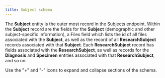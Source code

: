 ```yaml
---
title: Subject schema
---
```


The **Subject** entity is the outer most record in the Subjects endpoint. Within the **Subject** record are the fields for the **Subject** (demographic and other subject-specific information), a Files field which lists the id of all files associated with the **Subject**, as well as the record of all **ResearchSubject** records associated with that **Subject**. Each **ResearchSubject** record has fields associated with the **ResearchSubject**, as well as records for the **Diagnosis** and **Specimen** entities associated with that **ResearchSubject**, and so on.

Use the "+" and "-" icons to expand and collapse sections of the schema.

<div class="container">
<div id="test">

<script type="text/javascript" src="../../javascripts/renderjson.js"></script>
<script>
renderjson.set_show_to_level(2).set_icons('+', '-');

var example = [


  {
    "name": "id",
    "description": "The 'logical' identifier of the entity in the system of record, e.g. a UUID.  This 'id' is unique within a given system. The identified entity may have a different 'id' in a different system.",
    "mode": "REQUIRED",
    "type": "STRING"
  },
  {
    "name": "identifier",
    "description": "A 'business' identifier for the entity, typically as provided by an external system or authority, that persists across implementing systems  (i.e. a  'logical' identifier). Uses a specialized, complex 'Identifier' data type to capture information about the source of the business identifier - or a URI expressed as a string to an existing entity. ",
    "fields": [
      {
        "name": "system",
        "description": "The system or namespace that defines the identifier.",
        "mode": "NULLABLE",
        "type": "STRING"
      },
      {
        "name": "value",
        "description": "The value of the identifier, as defined by the system.",
        "mode": "NULLABLE",
        "type": "STRING"
      }
    ],
    "mode": "REPEATED",
    "type": "RECORD"
  },
  {
    "name": "species",
    "description": "",
    "mode": "NULLABLE",
    "type": "STRING"
  },
  {
    "name": "sex",
    "description": "",
    "mode": "NULLABLE",
    "type": "STRING"
  },
  {
    "name": "race",
    "description": "",
    "mode": "NULLABLE",
    "type": "STRING"
  },
  {
    "name": "ethnicity",
    "description": "",
    "mode": "NULLABLE",
    "type": "STRING"
  },
  {
    "name": "days_to_birth",
    "description": "Per GDC Dictionary, number of days between the date used for index and the date from a person's date of birth represented as a calculated negative number of days.",
    "mode": "NULLABLE",
    "type": "INTEGER"
  },
  {
    "name": "subject_associated_project",
    "description": "",
    "mode": "REPEATED",
    "type": "STRING"
  },
  {
    "name": "vital_status",
    "description": "",
    "mode": "NULLABLE",
    "type": "STRING"
  },
  {
    "name": "age_at_death",
    "description": "",
    "mode": "NULLABLE",
    "type": "INTEGER"
  },
  {
    "name": "cause_of_death",
    "description": "",
    "mode": "NULLABLE",
    "type": "STRING"
  },
  {
    "name": "Files",
    "description": "List of ids of File entities associated with the Patient",
    "mode": "REPEATED",
    "type": "STRING"
  },
  {
    "name": "ResearchSubject",
    "description": "A research subject is the entity of interest in a specific research study or project, typically a human being or an animal, but can also be a device, group of humans or animals, or a tissue sample. Human research subjects are usually not traceable to a particular person to protect the subject’s privacy.  This entity plays the role of the case_id in existing data.",
    "fields": [
      {
        "name": "id",
        "description": "The 'logical' identifier of the entity in the system of record, e.g. a UUID.  This 'id' is unique within a given system. The identified entity may have a different 'id' in a different system. For CDA, this is case_id.",
        "mode": "REQUIRED",
        "type": "STRING"
      },
      {
        "name": "identifier",
        "description": "A 'business' identifier for the entity, typically as provided by an external system or authority, that persists across implementing systems  (i.e. a  'logical' identifier). Uses a specialized, complex 'Identifier' data type to capture information about the source of the business identifier - or a URI expressed as a string to an existing entity. ",
        "fields": [
          {
            "name": "system",
            "description": "The system or namespace that defines the identifier.",
            "mode": "NULLABLE",
            "type": "STRING"
          },
          {
            "name": "value",
            "description": "The value of the identifier, as defined by the system.",
            "mode": "NULLABLE",
            "type": "STRING"
          }
        ],
        "mode": "REPEATED",
        "type": "RECORD"
      },
      {
        "name": "member_of_research_project",
        "description": "",
        "mode": "NULLABLE",
        "type": "STRING"
      },
      {
        "name": "primary_diagnosis_condition",
        "description": "",
        "mode": "NULLABLE",
        "type": "STRING"
      },
      {
        "name": "primary_diagnosis_site",
        "description": "",
        "mode": "NULLABLE",
        "type": "STRING"
      },
      {
        "name": "Files",
        "description": "List of ids of File entities associated with the ResearchSubject",
        "mode": "REPEATED",
        "type": "STRING"
      },
      {
        "name": "Diagnosis",
        "description": "",
        "fields": [
          {
            "name": "id",
            "description": "The 'logical' identifier of the entity in the repository, e.g. a UUID.  This 'id' is unique within a given system. The identified entity may have a different 'id' in a different system.",
            "mode": "REQUIRED",
            "type": "STRING"
          },
          {
            "name": "identifier",
            "description": "A 'business' identifier  or accession number for the entity, typically as provided by an external system or authority, that persists across implementing systems  (i.e. a  'logical' identifier). ",
            "fields": [
              {
                "name": "system",
                "description": "The system or namespace that defines the identifier.",
                "mode": "NULLABLE",
                "type": "STRING"
              },
              {
                "name": "value",
                "description": "The value of the identifier, as defined by the system.",
                "mode": "NULLABLE",
                "type": "STRING"
              }
            ],
            "mode": "REPEATED",
            "type": "RECORD"
          },
          {
            "name": "primary_diagnosis",
            "description": "",
            "mode": "NULLABLE",
            "type": "STRING"
          },
          {
            "name": "age_at_diagnosis",
            "description": "",
            "mode": "NULLABLE",
            "type": "INTEGER"
          },
          {
            "name": "morphology",
            "description": "",
            "mode": "NULLABLE",
            "type": "STRING"
          },
          {
            "name": "stage",
            "description": "",
            "mode": "NULLABLE",
            "type": "STRING"
          },
          {
            "name": "grade",
            "description": "",
            "mode": "NULLABLE",
            "type": "STRING"
          },
          {
            "name": "method_of_diagnosis",
            "description": "",
            "mode": "NULLABLE",
            "type": "STRING"
          },
          {
            "name": "Treatment",
            "description": "",
            "fields": [
              {
                "name": "id",
                "description": "The 'logical' identifier of the entity in the repository, e.g. a UUID.  This 'id' is unique within a given system. The identified entity may have a different 'id' in a different system.",
                "mode": "REQUIRED",
                "type": "STRING"
              },
              {
                "name": "identifier",
                "description": "A 'business' identifier  or accession number for the entity, typically as provided by an external system or authority, that persists across implementing systems  (i.e. a  'logical' identifier). ",
                "fields": [
                  {
                    "name": "system",
                    "description": "The system or namespace that defines the identifier.",
                    "mode": "NULLABLE",
                    "type": "STRING"
                  },
                  {
                    "name": "value",
                    "description": "The value of the identifier, as defined by the system.",
                    "mode": "NULLABLE",
                    "type": "STRING"
                  }
                ],
                "mode": "REPEATED",
                "type": "RECORD"
              },
              {
                "name": "treatment_type",
                "description": "Text name for treatment type; this will ultimately be defined by a common vocabulary",
                "mode": "NULLABLE",
                "type": "STRING"
              },
              {
                "name": "treatment_outcome",
                "description": "Text name for treatment outcome; this will ultimately be defined by a common vocabulary",
                "mode": "NULLABLE",
                "type": "STRING"
              },
              {
                "name": "days_to_treatment_start",
                "description": "The date and optionally time that the treatment was started in integer.",
                "mode": "NULLABLE",
                "type": "INTEGER"
              },
              {
                "name": "days_to_treatment_end",
                "description": "",
                "mode": "NULLABLE",
                "type": "INTEGER"
              },
              {
                "name": "therapeutic_agent",
                "description": "",
                "mode": "NULLABLE",
                "type": "STRING"
              },
              {
                "name": "treatment_anatomic_site",
                "description": "",
                "mode": "NULLABLE",
                "type": "STRING"
              },
              {
                "name": "treatment_effect",
                "description": "",
                "mode": "NULLABLE",
                "type": "STRING"
              },
              {
                "name": "treatment_end_reason",
                "description": "",
                "mode": "NULLABLE",
                "type": "STRING"
              },
              {
                "name": "number_of_cycles",
                "description": "",
                "mode": "NULLABLE",
                "type": "INTEGER"
              }
            ],
            "mode": "REPEATED",
            "type": "RECORD"
          }
        ],
        "mode": "REPEATED",
        "type": "RECORD"
      },
      {
        "name": "Specimen",
        "description": "Any material taken as a sample from a biological entity (living or dead), or from a physical object or the environment. Specimens are usually collected as an example of their kind, often for use in some investigation.",
        "fields": [
          {
            "name": "id",
            "description": "The 'logical' identifier of the entity in the system of record, e.g. a UUID.  This 'id' is unique within a given system. The identified entity may have a different 'id' in a different system.",
            "mode": "REQUIRED",
            "type": "STRING"
          },
          {
            "name": "identifier",
            "description": "A 'business' identifier  or accession number for the entity, typically as provided by an external system or authority, that persists across implementing systems  (i.e. a  'logical' identifier). ",
            "fields": [
              {
                "name": "system",
                "description": "The system or namespace that defines the identifier.",
                "mode": "NULLABLE",
                "type": "STRING"
              },
              {
                "name": "value",
                "description": "The value of the identifier, as defined by the system.",
                "mode": "NULLABLE",
                "type": "STRING"
              }
            ],
            "mode": "REPEATED",
            "type": "RECORD"
          },
          {
            "name": "associated_project",
            "description": "",
            "mode": "NULLABLE",
            "type": "STRING"
          },
          {
            "name": "age_at_collection",
            "description": "The age of the Patient when this sample was taken.",
            "mode": "NULLABLE",
            "type": "INTEGER"
          },
          {
            "name": "primary_disease_type",
            "description": "",
            "mode": "NULLABLE",
            "type": "STRING"
          },
          {
            "name": "anatomical_site",
            "description": "Per GDC Dictionary, the text term that represents the name of the primary disease site of the submitted tumor sample; recommend dropping tumor; biospecimen_anatomic_site.",
            "mode": "NULLABLE",
            "type": "STRING"
          },
          {
            "name": "source_material_type",
            "description": "The general kind of material from which the specimen was derived, indicating the physical nature of the source material. ",
            "mode": "NULLABLE",
            "type": "STRING"
          },
          {
            "name": "specimen_type",
            "description": "The high-level type of the specimen, based on its how it has been derived from the original extracted sample. \n",
            "mode": "NULLABLE",
            "type": "STRING"
          },
          {
            "name": "derived_from_specimen",
            "description": "A source/parent specimen from which this one was directly derived.",
            "mode": "NULLABLE",
            "type": "STRING"
          },
          {
            "name": "derived_from_subject",
            "description": "The Patient/ResearchSubject, or Biologically Derived Materal (e.g. a cell line, tissue culture, organoid) from which the specimen was directly or indirectly derived.",
            "mode": "NULLABLE",
            "type": "STRING"
          },
          {
            "name": "Files",
            "description": "List of ids of File entities associated with the Specimen",
            "mode": "REPEATED",
            "type": "STRING"
          }
        ],
        "mode": "REPEATED",
        "type": "RECORD"
      }
    ],
    "mode": "REPEATED",
    "type": "RECORD"
  }

];
    document.getElementById("test").appendChild(renderjson(example));
</script>
</div></div>
